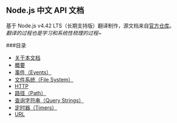 ## Node.js 中文 API 文档  
基于 Node.js v4.42 LTS（长期支持版）翻译制作，源文档来自[官方仓库](https://github.com/nodejs/node/tree/v4.4.2/doc/api)。  
_翻译的过程也是学习和系统性梳理的过程~_

###目录  
* [关于本文档](documentation.markdown)
* [概要](synopsis.markdown)
* [事件（Events）](events.markdown)
* [文件系统（File System）](fs.markdown)
* [HTTP](http.markdown)
* [路径（Path）](path.markdown)
* [查询字符串（Query Strings）](querystring.markdown)
* [定时器（Timers）](timers.markdown)
* [URL](url.markdown)

